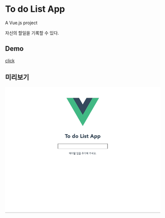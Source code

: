 # To do List App

A Vue.js project

자신의 할일을 기록할 수 있다.

## Demo
[click](http://vuejs-todolist.s3-website.ap-northeast-2.amazonaws.com/#/)

## 미리보기
![test](./src/assets/test.gif)
